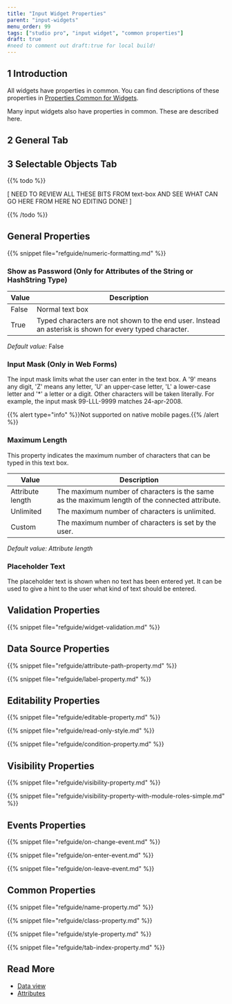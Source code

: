 ```yaml
---
title: "Input Widget Properties"
parent: "input-widgets"
menu_order: 99
tags: ["studio pro", "input widget", "common properties"]
draft: true
#need to comment out draft:true for local build!
---
```


## 1 Introduction

All widgets have properties in common. You can find descriptions of these properties in [Properties Common for Widgets](https://docs.mendix.com/refguide/common-widget-properties).

Many input widgets also have properties in common. These are described here.

## 2 General Tab

## 3 Selectable Objects Tab

{{% todo %}}

[
    NEED TO REVIEW ALL THESE BITS FROM text-box AND SEE WHAT CAN GO HERE
    FROM HERE NO EDITING DONE!
]

{{% /todo %}}

## General Properties

{{% snippet file="refguide/numeric-formatting.md" %}}

### Show as Password (Only for Attributes of the String or HashString Type)

| Value | Description |
| --- | --- |
| False | Normal text box |
| True | Typed characters are not shown to the end user. Instead an asterisk is shown for every typed character. |

_Default value:_ False

### Input Mask (Only in Web Forms)

The input mask limits what the user can enter in the text box. A '9' means any digit, 'Z' means any letter, 'U' an upper-case letter, 'L' a lower-case letter and '*' a letter or a digit. Other characters will be taken literally. For example, the input mask 99-LLL-9999 matches 24-apr-2008.

{{% alert type="info" %}}Not supported on native mobile pages.{{% /alert %}}

### Maximum Length

This property indicates the maximum number of characters that can be typed in this text box.

| Value | Description |
| --- | --- |
| Attribute length | The maximum number of characters is the same as the maximum length of the connected attribute. |
| Unlimited | The maximum number of characters is unlimited. |
| Custom | The maximum number of characters is set by the user. |

_Default value: Attribute length_

### Placeholder Text

The placeholder text is shown when no text has been entered yet. It can be used to give a hint to the user what kind of text should be entered.

## Validation Properties

{{% snippet file="refguide/widget-validation.md" %}}

## Data Source Properties

{{% snippet file="refguide/attribute-path-property.md" %}}

{{% snippet file="refguide/label-property.md" %}}

## Editability Properties

{{% snippet file="refguide/editable-property.md" %}}

{{% snippet file="refguide/read-only-style.md" %}}

{{% snippet file="refguide/condition-property.md" %}}

## Visibility Properties

{{% snippet file="refguide/visibility-property.md" %}}

{{% snippet file="refguide/visibility-property-with-module-roles-simple.md" %}}

## Events Properties

{{% snippet file="refguide/on-change-event.md" %}}

{{% snippet file="refguide/on-enter-event.md" %}}

{{% snippet file="refguide/on-leave-event.md" %}}

## Common Properties

{{% snippet file="refguide/name-property.md" %}}

{{% snippet file="refguide/class-property.md" %}}

{{% snippet file="refguide/style-property.md" %}}

{{% snippet file="refguide/tab-index-property.md" %}}

## Read More

*   [Data view](data-view)
*   [Attributes](attributes)
